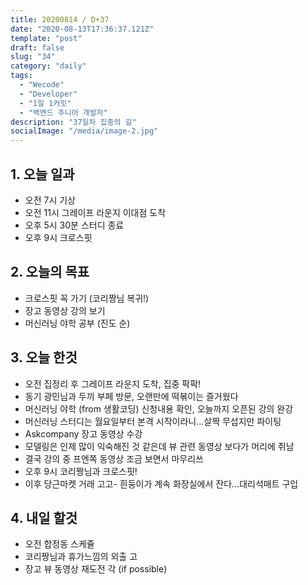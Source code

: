```yaml
---
title: 20200814 / D+37
date: "2020-08-13T17:36:37.121Z"
template: "post"
draft: false
slug: "34"
category: "daily"
tags:
  - "Wecode"
  - "Developer"
  - "1일 1커밋"
  - "백엔드 주니어 개발자"
description: "37일차 집중의 길"
socialImage: "/media/image-2.jpg"
---
```


## 1. 오늘 일과

- 오전 7시 기상
- 오전 11시 그레이프 라운지 이대점 도착
- 오후 5시 30분 스터디 종료
- 오후 9시 크로스핏

## 2. 오늘의 목표

- 크로스핏 꼭 가기 (코리짱님 복귀!)
- 장고 동영상 강의 보기
- 머신러닝 야학 공부 (진도 순)

## 3. 오늘 한것

- 오전 집정리 후 그레이프 라운지 도착, 집중 팍팍!
- 동기 광민님과 두끼 부페 방문, 오랜만에 떡볶이는 즐거웠다
- 머신러닝 야학 (from 생활코딩) 신청내용 확인, 오늘까지 오픈된 강의 완강
- 머신러닝 스터디는 월요일부터 본격 시작이라니...살짝 무섭지만 파이팅
- Askcompany 장고 동영상 수강
- 모델링은 인제 많이 익숙해진 것 같은데 뷰 관련 동영상 보다가 머리에 쥐남
- 결국 강의 중 프엔쪽 동영상 조금 보면서 마무리쓰
- 오후 9시 코리짱님과 크로스핏!
- 이후 당근마켓 거래 고고- 흰둥이가 계속 화장실에서 잔다...대리석매트 구입

## 4. 내일 할것

- 오전 합정동 스케쥴
- 코리짱님과 휴가느낌의 외출 고
- 장고 뷰 동영상 재도전 각 (if possible)
